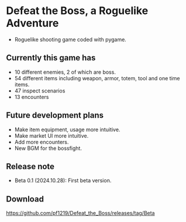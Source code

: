# Defeat the Boss, a Roguelike Adventure
- Roguelike shooting game coded with pygame.

## Currently this game has
- 10 different enemies, 2 of which are boss.
- 54 different items including weapon, armor, totem, tool and one time items.
- 47 inspect scenarios
- 13 encounters

## Future development plans
- Make item equipment, usage more intuitive.
- Make market UI more intuitive.
- Add more encounters.
- New BGM for the bossfight.

## Release note
- Beta 0.1 (2024.10.28): First beta version.

## Download
https://github.com/pf1219/Defeat_the_Boss/releases/tag/Beta
